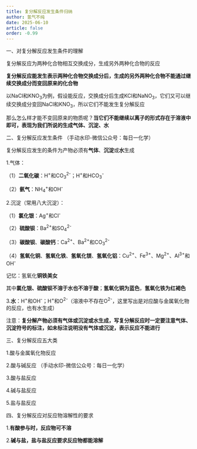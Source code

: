 ```yaml
---
title: 复分解反应发生条件归纳
author: 氢气不纯
date: 2025-06-10
article: false
order: -0.99
---
```


一、对复分解反应发生条件的理解

复分解反应为两种化合物相互交换成分，生成另外两种化合物的反应

**复分解反应能发生表示两种化合物交换成分后，生成的另外两种化合物不能通过继续交换成分而变回原来的化合物**

以NaCl和KNO<sub>3</sub>为例，假设能反应，交换成分后生成KCl和NaNO<sub>3</sub>，它们又可以继续交换成分变回NaCl和KNO<sub>3</sub>，所以它们不能发生复分解反应

那么怎么样才能不变回原来的物质呢？**当它们不能继续以离子的形式存在于溶液中即可，表现为我们所说的生成气体、沉淀、水**

二、复分解反应发生条件	（手动水印-微信公众号：每日一化学）

复分解反应发生的条件为产物必须有**气体**、**沉淀**或**水**生成

1.气体：

（1）**二氧化碳**：H<sup>+</sup>和CO<sub>3</sub>​<sup>2-</sup>；H<sup>+</sup>和HCO<sub>3</sub>​<sup>-</sup>

（2）**氨气**：NH<sub>4</sub>​<sup>+</sup>和OH<sup>-</sup>

2.沉淀（常用八大沉淀）：

（1）**氯化银**：Ag<sup>+</sup>和Cl<sup>-</sup>

（2）**硫酸钡**：Ba<sup>2+</sup>和SO<sub>4</sub>​<sup>2-</sup>

（3）**碳酸钡**、**碳酸钙**：Ca<sup>2+</sup>、Ba<sup>2+</sup>和CO<sub>3</sub>​<sup>2-</sup>

（4）**氢氧化铜**、**氢氧化铁**、**氢氧化镁**、**氢氧化铝**：Cu<sup>2+</sup>、Fe<sup>3+</sup>、Mg<sup>2+</sup>、Al<sup>3+</sup>和OH<sup>-</sup>

记忆：氢氧化**铜铁美女**

其中**氯化银、硫酸钡不溶于水也不溶于酸**；**氢氧化铜为蓝色**，**氢氧化铁为红褐色**

3.**水**：H<sup>+</sup>和OH<sup>-</sup>；H<sup>+</sup>和O<sup>2-</sup>（溶液中不存在O<sup>2-</sup>，这里写出是对应酸与金属氧化物的反应，也有水生成）

注意：**复分解产物必须有气体或沉淀或水生成，写复分解反应时一定要注意气体、沉淀符号的标注，如未标注说明没有气体或沉淀，表示反应不能进行**

三、复分解反应五大类

1.酸与金属氧化物反应

2.酸与碱反应	（手动水印-微信公众号：每日一化学）

3.酸与盐反应

4.碱与盐反应

5.盐与盐反应

四、复分解反应对反应物溶解性的要求

1.**有酸参与时，反应物可不溶**

2.**碱与盐，盐与盐反应要求反应物都能溶解**

‍
